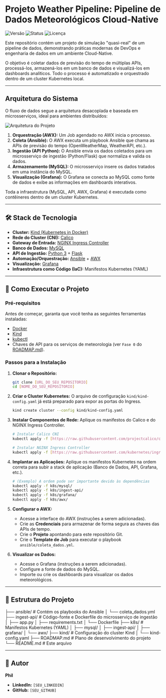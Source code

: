 # Projeto Weather Pipeline: Pipeline de Dados Meteorológicos Cloud-Native

![Versão](https://img.shields.io/badge/version-1.0.0-blue)
![Status](https://img.shields.io/badge/status-em%20desenvolvimento-yellow)
![Licença](https://img.shields.io/badge/license-MIT-green)

Este repositório contém um projeto de simulação "quasi-real" de um pipeline de dados, demonstrando práticas modernas de DevOps e engenharia de dados em um ambiente Cloud-Native.

O objetivo é coletar dados de previsão do tempo de múltiplas APIs, processá-los, armazená-los em um banco de dados e visualizá-los em dashboards analíticos. Todo o processo é automatizado e orquestrado dentro de um cluster Kubernetes local.

---

## Arquitetura do Sistema

O fluxo de dados segue a arquitetura desacoplada e baseada em microsserviços, ideal para ambientes distribuídos:

![Arquitetura do Projeto](https://i.imgur.com/8YhGZlK.png)

1.  **Orquestração (AWX):** Um Job agendado no AWX inicia o processo.
2.  **Coleta (Ansible):** O AWX executa um playbook Ansible que chama as APIs de previsão do tempo (OpenWeatherMap, WeatherAPI, etc.).
3.  **Ingestão (API Python):** O Ansible envia os dados coletados para um microsserviço de ingestão (Python/Flask) que normaliza e valida os dados.
4.  **Armazenamento (MySQL):** O microsserviço insere os dados tratados em uma instância do MySQL.
5.  **Visualização (Grafana):** O Grafana se conecta ao MySQL como fonte de dados e exibe as informações em dashboards interativos.

Toda a infraestrutura (MySQL, API, AWX, Grafana) é executada como contêineres dentro de um cluster Kubernetes.

---

## 🛠️ Stack de Tecnologia

* **Cluster:** [Kind (Kubernetes in Docker)](https://kind.sigs.k8s.io/)
* **Rede do Cluster (CNI):** [Calico](https://www.tigera.io/project-calico/)
* **Gateway de Entrada:** [NGINX Ingress Controller](https://kubernetes.github.io/ingress-nginx/)
* **Banco de Dados:** [MySQL](https://www.mysql.com/)
* **API de Ingestão:** [Python 3](https://www.python.org/) + [Flask](https://flask.palletsprojects.com/)
* **Automação/Orquestração:** [Ansible](https://www.ansible.com/) + [AWX](https://github.com/ansible/awx)
* **Visualização:** [Grafana](https://grafana.com/)
* **Infraestrutura como Código (IaC):** Manifestos Kubernetes (YAML)

---

## 🚀 Como Executar o Projeto

### Pré-requisitos

Antes de começar, garanta que você tenha as seguintes ferramentas instaladas:
* [Docker](https://www.docker.com/products/docker-desktop/)
* [Kind](https://kind.sigs.k8s.io/docs/user/quick-start/#installation)
* [kubectl](https://kubernetes.io/docs/tasks/tools/install-kubectl/)
* Chaves de API para os serviços de meteorologia (ver `Fase 0` do [ROADMAP.md](ROADMAP.md)).

### Passos para a Instalação

1.  **Clonar o Repositório:**
    ```bash
    git clone [URL_DO_SEU_REPOSITORIO]
    cd [NOME_DO_SEU_REPOSITORIO]
    ```

2.  **Criar o Cluster Kubernetes:**
    O arquivo de configuração `kind/kind-config.yaml` já está preparado para expor as portas do Ingress.
    ```bash
    kind create cluster --config kind/kind-config.yaml
    ```

3.  **Instalar Componentes de Rede:**
    Aplique os manifestos do Calico e do NGINX Ingress Controller.
    ```bash
    # Instalar Calico CNI
    kubectl apply -f [https://raw.githubusercontent.com/projectcalico/calico/v3.28.0/manifests/calico.yaml](https://raw.githubusercontent.com/projectcalico/calico/v3.28.0/manifests/calico.yaml)

    # Instalar NGINX Ingress Controller
    kubectl apply -f [https://raw.githubusercontent.com/kubernetes/ingress-nginx/main/deploy/static/provider/kind/deploy.yaml](https://raw.githubusercontent.com/kubernetes/ingress-nginx/main/deploy/static/provider/kind/deploy.yaml)
    ```

4.  **Implantar as Aplicações:**
    Aplique os manifestos Kubernetes na ordem correta para subir a stack de aplicação (Banco de Dados, API, Grafana, etc.).
    ```bash
    # (Exemplo) A ordem pode ser importante devido às dependências
    kubectl apply -f k8s/mysql/
    kubectl apply -f k8s/ingest-api/
    kubectl apply -f k8s/grafana/
    kubectl apply -f k8s/awx/
    ```

5.  **Configurar o AWX:**
    * Acesse a interface do AWX (instruções a serem adicionadas).
    * Crie as **Credenciais** para armazenar de forma segura as chaves das APIs de tempo.
    * Crie o **Projeto** apontando para este repositório Git.
    * Crie o **Template de Job** para executar o playbook `ansible/coleta_dados.yml`.

6.  **Visualizar os Dados:**
    * Acesse o Grafana (instruções a serem adicionadas).
    * Configure a fonte de dados do MySQL.
    * Importe ou crie os dashboards para visualizar os dados meteorológicos.

---

## 📂 Estrutura do Projeto

├── ansible/                # Contém os playbooks do Ansible
│   └── coleta_dados.yml
├── ingest-api/             # Código-fonte e Dockerfile do microsserviço de ingestão
│   ├── app.py
│   ├── requirements.txt
│   └── Dockerfile
├── k8s/                    # Manifestos Kubernetes (YAML)
│   ├── mysql/
│   ├── ingest-api/
│   ├── grafana/
│   └── awx/
├── kind/                   # Configuração do cluster Kind
│   └── kind-config.yaml
├── ROADMAP.md              # Plano de desenvolvimento do projeto
└── README.md               # Este arquivo

---

## 👤 Autor

**Phil**

* **LinkedIn:** `[SEU_LINKEDIN]`
* **GitHub:** `[SEU_GITHUB]`
